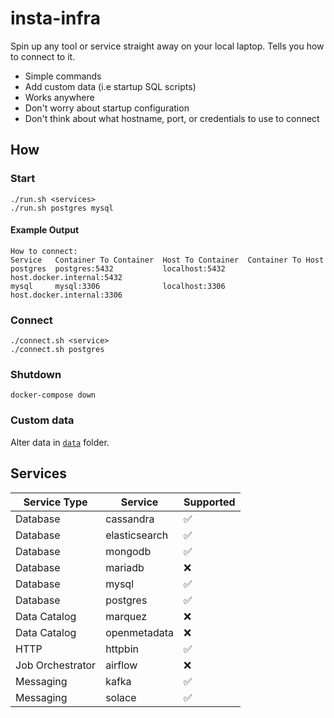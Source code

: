 # insta-infra

Spin up any tool or service straight away on your local laptop. Tells you how to connect to it.

- Simple commands
- Add custom data (i.e startup SQL scripts)
- Works anywhere
- Don't worry about startup configuration
- Don't think about what hostname, port, or credentials to use to connect

## How

### Start

```shell
./run.sh <services>
./run.sh postgres mysql
```

#### Example Output

```shell
How to connect:
Service   Container To Container  Host To Container  Container To Host
postgres  postgres:5432           localhost:5432     host.docker.internal:5432
mysql     mysql:3306              localhost:3306     host.docker.internal:3306
```

### Connect

```shell
./connect.sh <service>
./connect.sh postgres
```

### Shutdown

```shell
docker-compose down
```

### Custom data

Alter data in [`data`](data) folder.

## Services

| Service Type     | Service       | Supported |
|------------------|---------------|-----------|
| Database         | cassandra     | ✅         |
| Database         | elasticsearch | ✅         |
| Database         | mongodb       | ✅         |
| Database         | mariadb       | ❌         |
| Database         | mysql         | ✅         |
| Database         | postgres      | ✅         |
| Data Catalog     | marquez       | ❌         |
| Data Catalog     | openmetadata  | ❌         |
| HTTP             | httpbin       | ✅         |
| Job Orchestrator | airflow       | ❌         |
| Messaging        | kafka         | ✅         |
| Messaging        | solace        | ✅         |
